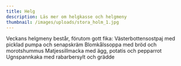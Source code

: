 ```yaml
---
title: Helg
description: Läs mer om helgkasse och helgmeny
thumbnail: /images/uploads/stora_holm_1.jpg
---
```

Veckans helgmeny består, förutom gott fika:
Västerbottensostpaj med picklad pumpa och senapskräm
Blomkålssoppa med bröd och morotshummus
Matjessillmacka med ägg, potatis och pepparrot
Ugnspannkaka med rabarbersylt och grädde
